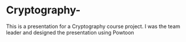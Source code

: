 # Cryptography-
This is a presentation for a Cryptography course project. I was the team leader and designed the presentation using Powtoon

